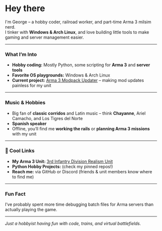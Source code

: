 # Hey there

I'm George – a hobby coder, railroad worker, and part-time Arma 3 milsim nerd.  
I tinker with **Windows & Arch Linux**, and love building little tools to make gaming and server management easier.  

---

### What I’m Into
- **Hobby coding:** Mostly Python, some scripting for **Arma 3** and **server tools**  
- **Favorite OS playgrounds:** Windows & Arch Linux  
- **Current project:** [Arma 3 Modpack Updater](https://github.com/NagyGeorge/arma3-modpack-updater) – making mod updates painless for my unit  

---

### Music & Hobbies
- Big fan of **classic corridos** and Latin music – think **Chayanne**, Ariel Camacho, and Los Tigres del Norte  
- **Spanish speaker**
- Offline, you’ll find me **working the rails** or **planning Arma 3 missions** with my unit  

---

### 🔗 Cool Links
- **My Arma 3 Unit:** [3rd Infantry Division Realism Unit](https://3rdinf.us)  
-  **Python Hobby Projects:** (check my pinned repos!)  
- **Reach me:** via GitHub or Discord (friends & unit members know where to find me)

---

### Fun Fact
I’ve probably spent more time debugging batch files for Arma servers than actually playing the game.  

---

*Just a hobbyist having fun with code, trains, and virtual battlefields.*


<!---
NagyGeorge/NagyGeorge is a ✨ special ✨ repository because its `README.md` (this file) appears on your GitHub profile.
You can click the Preview link to take a look at your changes.
--->
